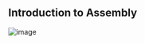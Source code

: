 ## Introduction to Assembly
![image](https://github.com/steveLauwh/The-deliberate-practice-of-software-technology/blob/master/Programing%20Language/CS107/Lecture10.png)
